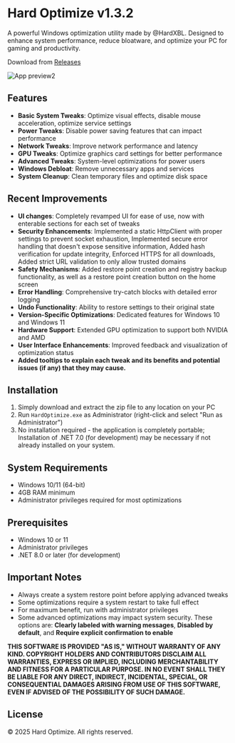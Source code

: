 # Hard Optimize v1.3.2
  
  A powerful Windows optimization utility made by @HardXBL. Designed to enhance system performance, reduce bloatware, and optimize your PC for gaming and productivity.

  Download from [Releases](https://github.com/yesimhard/Hard-Optimize/releases)
 

 ![App preview2](https://github.com/user-attachments/assets/f53fbe2b-daf6-4c65-8f14-b7a32b4178a6)


 
  
  ## Features
  
  - **Basic System Tweaks**: Optimize visual effects, disable mouse acceleration, optimize service settings
  - **Power Tweaks**: Disable power saving features that can impact performance
  - **Network Tweaks**: Improve network performance and latency
  - **GPU Tweaks**: Optimize graphics card settings for better performance
  - **Advanced Tweaks**: System-level optimizations for power users
  - **Windows Debloat**: Remove unnecessary apps and services
  - **System Cleanup**: Clean temporary files and optimize disk space
 
 ## Recent Improvements
 
 - **UI changes**: Completely revamped UI for ease of use, now with enterable sections for each set of tweaks
 - **Security Enhancements**: Implemented a static HttpClient with proper settings to prevent socket exhaustion, Implemented secure error handling that doesn't expose sensitive information, Added hash verification for update integrity, Enforced HTTPS for all downloads, Added strict URL validation to only allow trusted domains
 - **Safety Mechanisms**: Added restore point creation and registry backup functionality, as well as a restore point creation button on the home screen
 - **Error Handling**: Comprehensive try-catch blocks with detailed error logging
 - **Undo Functionality**: Ability to restore settings to their original state
 - **Version-Specific Optimizations**: Dedicated features for Windows 10 and Windows 11
 - **Hardware Support**: Extended GPU optimization to support both NVIDIA and AMD
 - **User Interface Enhancements**: Improved feedback and visualization of optimization status
 - **Added tooltips to explain each tweak and its benefits and potential issues (if any) that they may cause.**
  
  ## Installation
  
  1. Simply download and extract the zip file to any location on your PC
  2. Run `HardOptimize.exe` as Administrator (right-click and select "Run as Administrator")
  3. No installation required - the application is completely portable; Installation of .NET 7.0 (for development) may be necessary if not already installed on your system.
  
  ## System Requirements
  
  - Windows 10/11 (64-bit)
  - 4GB RAM minimum
  - Administrator privileges required for most optimizations
 
 ## Prerequisites
 
 - Windows 10 or 11
 - Administrator privileges
 - .NET 8.0 or later (for development)
  
  ## Important Notes
  
  - Always create a system restore point before applying advanced tweaks
  - Some optimizations require a system restart to take full effect
  - For maximum benefit, run with administrator privileges
  - Some advanced optimizations may impact system security. These options are: **Clearly labeled with warning messages**, **Disabled by default**, and **Require explicit confirmation to enable**
 
  
 
 **THIS SOFTWARE IS PROVIDED "AS IS," WITHOUT WARRANTY OF ANY KIND. COPYRIGHT HOLDERS AND CONTRIBUTORS DISCLAIM ALL WARRANTIES, EXPRESS OR IMPLIED, INCLUDING MERCHANTABILITY AND FITNESS FOR A PARTICULAR PURPOSE. IN NO EVENT SHALL THEY BE LIABLE FOR ANY DIRECT, INDIRECT, INCIDENTAL, SPECIAL, OR CONSEQUENTIAL DAMAGES ARISING FROM USE OF THIS SOFTWARE, EVEN IF ADVISED OF THE POSSIBILITY OF SUCH DAMAGE.**
  
  ## License
  
  © 2025 Hard Optimize. All rights reserved. 
